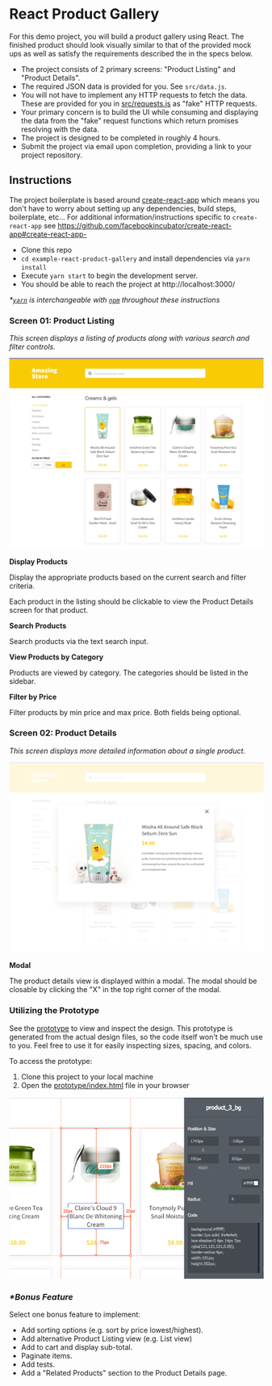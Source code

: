 # React Product Gallery

For this demo project, you will build a product gallery using React. The finished product should look visually similar to that of the provided mock ups as well as satisfy the requirements described the in the specs below.

- The project consists of 2 primary screens: "Product Listing" and "Product Details".
- The required JSON data is provided for you. See `src/data.js`.
- You will not have to implement any HTTP requests to fetch the data. These are provided for you in [src/requests.js](./src/requests.js) as "fake" HTTP requests.
- Your primary concern is to build the UI while consuming and displaying the data from the "fake" request functions which return promises resolving with the data.
- The project is designed to be completed in roughly 4 hours.
- Submit the project via email upon completion, providing a link to your project repository.

## Instructions

The project boilerplate is based around [create-react-app](https://github.com/facebookincubator/create-react-app#create-react-app)
which means you don't have to worry about setting up any dependencies, build steps, boilerplate, etc...
For additional information/instructions specific to `create-react-app` see https://github.com/facebookincubator/create-react-app#create-react-app-

- Clone this repo
- `cd example-react-product-gallery` and install dependencies via `yarn install`
- Execute `yarn start` to begin the development server.
- You should be able to reach the project at http://localhost:3000/

_\*[`yarn`](https://yarnpkg.com) is interchangeable with [`npm`](https://www.npmjs.com/) throughout these instructions_

### Screen 01: Product Listing

_This screen displays a listing of products along with various search and filter controls._

![Screen: Gallery](prototype/Screen%20Gallery.png)

**Display Products**

Display the appropriate products based on the current search and filter criteria.

Each product in the listing should be clickable to view the Product Details screen for that product.

**Search Products**

Search products via the text search input.

**View Products by Category**

Products are viewed by category. The categories should be listed in the sidebar.

**Filter by Price**

Filter products by min price and max price. Both fields being optional.

### Screen 02: Product Details

_This screen displays more detailed information about a single product._

![Screen: Product Details](prototype/Screen%20Product%20Details.png)

**Modal**

The product details view is displayed within a modal. The modal should be closable by clicking the "X" in the top right corner of the modal.

### Utilizing the Prototype

See the [prototype](prototype/index.html) to view and inspect the design. This prototype is generated from the actual design files, so the code itself won't be much use to you. Feel free to use it for easily inspecting sizes, spacing, and colors.

To access the prototype:

1.  Clone this project to your local machine
2.  Open the [prototype/index.html](prototype/index.html) file in your browser

![mockup/prototype](prototype/prototype-screenshot.png)

### _\*Bonus Feature_

Select one bonus feature to implement:

- Add sorting options (e.g. sort by price lowest/highest).
- Add alternative Product Listing view (e.g. List view)
- Add to cart and display sub-total.
- Paginate items.
- Add tests.
- Add a "Related Products" section to the Product Details page.
